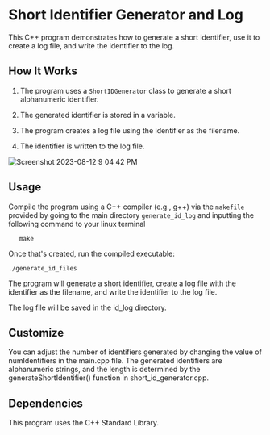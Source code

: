 # Short Identifier Generator and Log

This C++ program demonstrates how to generate a short identifier, use it to create a log file, and write the identifier to the log.

## How It Works

1. The program uses a `ShortIDGenerator` class to generate a short alphanumeric identifier.

2. The generated identifier is stored in a variable.

3. The program creates a log file using the identifier as the filename.

4. The identifier is written to the log file.


![Screenshot 2023-08-12 9 04 42 PM](https://github.com/daank-c/some_c/assets/102710924/caf15a50-8233-42c1-8723-66c6632c4031)


## Usage

Compile the program using a C++ compiler (e.g., g++) via the `makefile` provided by going to the main directory `generate_id_log` and inputting the following command to your linux terminal

```
   make
```

Once that's created, run the compiled executable:

```
./generate_id_files
```

The program will generate a short identifier, create a log file with the identifier as the filename, and write the identifier to the log file.

The log file will be saved in the id_log directory.

## Customize
You can adjust the number of identifiers generated by changing the value of numIdentifiers in the main.cpp file. The generated identifiers are alphanumeric strings, and the length is determined by the generateShortIdentifier() function in short_id_generator.cpp.

## Dependencies
This program uses the C++ Standard Library.
